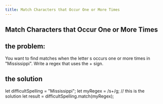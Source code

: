 ```yaml
---
title: Match Characters that Occur One or More Times
---
```

## Match Characters that Occur One or More Times
 
 ## the problem:
 You want to find matches when the letter s occurs one or more times in "Mississippi". Write a regex that uses the + sign.
 ## the solution

let difficultSpelling = "Mississippi";
let myRegex = /s+/g; // this is the solution
let result = difficultSpelling.match(myRegex);
